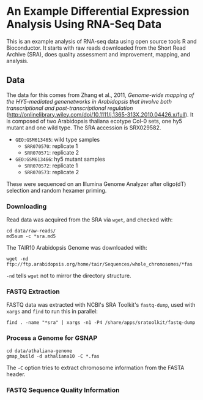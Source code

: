 # An Example Differential Expression Analysis Using RNA-Seq Data

This is an example analysis of RNA-seq data using open source tools R
and Bioconductor. It starts with raw reads downloaded from the Short
Read Archive (SRA), does quality assessment and improvement, mapping,
and analysis. 

## Data

The data for this comes from Zhang et al., 2011, *Genome-wide mapping
of the HY5-mediated genenetworks in Arabidopsis that involve both
transcriptional and post-transcriptional regulation*
(http://onlinelibrary.wiley.com/doi/10.1111/j.1365-313X.2010.04426.x/full). It
is composed of two Arabidopsis thaliana ecotype Col-0 sets, one hy5
mutant and one wild type. The SRA accession is SRX029582.

 - `GEO:GSM613465`: wild type samples
   - `SRR070570`: replicate 1
   - `SRR070571`: replicate 2
 - `GEO:GSM613466`: hy5 mutant samples
   - `SRR070572`: replicate 1
   - `SRR070573`: replicate 2
 
These were sequenced on an Illumina Genome Analyzer after oligo(dT)
selection and random hexamer priming.

### Downloading

Read data was acquired from the SRA via `wget`, and checked with:

    cd data/raw-reads/
    md5sum -c *sra.md5

The TAIR10 Arabidopsis Genome was downloaded with: 

    wget -nd ftp://ftp.arabidopsis.org/home/tair/Sequences/whole_chromosomes/*fas

`-nd` tells `wget` not to mirror the directory structure.

### FASTQ Extraction

FASTQ data was extracted with NCBI's SRA Toolkit's `fastq-dump`, used
with `xargs` and `find` to run this in parallel:

    find . -name "*sra" | xargs -n1 -P4 /share/apps/sratoolkit/fastq-dump

### Process a Genome for GSNAP

    cd data/athaliana-genome
    gmap_build -d athaliana10 -C *.fas
    
The `-C` option tries to extract chromosome information from the FASTA
header.


### FASTQ Sequence Quality Information

